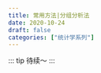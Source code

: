 ```yaml
---
title: 常用方法|分组分析法
date: 2020-10-24
draft: false
categories: ["统计学系列"]
---
```


::: tip
待续～
:::

<!-- more -->

